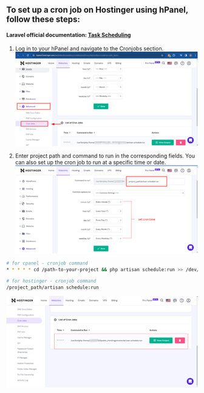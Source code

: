 ## To set up a cron job on Hostinger using hPanel, follow these steps:

#### Laravel official documentation: [Task Scheduling](https://laravel.com/docs/10.x/scheduling)

1. Log in to your hPanel and navigate to the Cronjobs section.
![Step 1]( ../hostinger/images/step1.png "step 1")

1. Enter project path and command to run in the corresponding fields. You can also set up the cron job to run at a specific time or date.
![Step 2]( ../hostinger/images/step2.png "step 2")

```bash
# for cpanel - cronjob command
* * * * * cd /path-to-your-project && php artisan schedule:run >> /dev/null 2>&1
```
```bash
# for hostinger - cronjob command
/project_path/artisan schedule:run
```

![Step 3]( ../hostinger/images/step3.png "step 3")